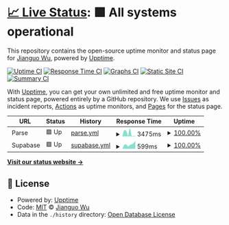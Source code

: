 # [📈 Live Status](https://wujianguo.github.io/upptime): <!--live status--> **🟩 All systems operational**

This repository contains the open-source uptime monitor and status page for [Jianguo Wu](http://about.wujianguo.org), powered by [Upptime](https://github.com/upptime/upptime).

[![Uptime CI](https://github.com/wujianguo/upptime/workflows/Uptime%20CI/badge.svg)](https://github.com/wujianguo/upptime/actions?query=workflow%3A%22Uptime+CI%22)
[![Response Time CI](https://github.com/wujianguo/upptime/workflows/Response%20Time%20CI/badge.svg)](https://github.com/wujianguo/upptime/actions?query=workflow%3A%22Response+Time+CI%22)
[![Graphs CI](https://github.com/wujianguo/upptime/workflows/Graphs%20CI/badge.svg)](https://github.com/wujianguo/upptime/actions?query=workflow%3A%22Graphs+CI%22)
[![Static Site CI](https://github.com/wujianguo/upptime/workflows/Static%20Site%20CI/badge.svg)](https://github.com/wujianguo/upptime/actions?query=workflow%3A%22Static+Site+CI%22)
[![Summary CI](https://github.com/wujianguo/upptime/workflows/Summary%20CI/badge.svg)](https://github.com/wujianguo/upptime/actions?query=workflow%3A%22Summary+CI%22)

With [Upptime](https://upptime.js.org), you can get your own unlimited and free uptime monitor and status page, powered entirely by a GitHub repository. We use [Issues](https://github.com/wujianguo/upptime/issues) as incident reports, [Actions](https://github.com/wujianguo/upptime/actions) as uptime monitors, and [Pages](https://wujianguo.github.io/upptime) for the status page.

<!--start: status pages-->
<!-- This summary is generated by Upptime (https://github.com/upptime/upptime) -->
<!-- Do not edit this manually, your changes will be overwritten -->
<!-- prettier-ignore -->
| URL | Status | History | Response Time | Uptime |
| --- | ------ | ------- | ------------- | ------ |
| <img alt="" src="https://icons.duckduckgo.com/ip3/null.ico" height="13"> Parse | 🟩 Up | [parse.yml](https://github.com/wujianguo/upptime/commits/HEAD/history/parse.yml) | <details><summary><img alt="Response time graph" src="./graphs/parse/response-time-week.png" height="20"> 3475ms</summary><br><a href="https://status.apphub.work/history/parse"><img alt="Response time 3548" src="https://img.shields.io/endpoint?url=https%3A%2F%2Fraw.githubusercontent.com%2Fwujianguo%2Fupptime%2FHEAD%2Fapi%2Fparse%2Fresponse-time.json"></a><br><a href="https://status.apphub.work/history/parse"><img alt="24-hour response time 716" src="https://img.shields.io/endpoint?url=https%3A%2F%2Fraw.githubusercontent.com%2Fwujianguo%2Fupptime%2FHEAD%2Fapi%2Fparse%2Fresponse-time-day.json"></a><br><a href="https://status.apphub.work/history/parse"><img alt="7-day response time 3475" src="https://img.shields.io/endpoint?url=https%3A%2F%2Fraw.githubusercontent.com%2Fwujianguo%2Fupptime%2FHEAD%2Fapi%2Fparse%2Fresponse-time-week.json"></a><br><a href="https://status.apphub.work/history/parse"><img alt="30-day response time 3452" src="https://img.shields.io/endpoint?url=https%3A%2F%2Fraw.githubusercontent.com%2Fwujianguo%2Fupptime%2FHEAD%2Fapi%2Fparse%2Fresponse-time-month.json"></a><br><a href="https://status.apphub.work/history/parse"><img alt="1-year response time 3548" src="https://img.shields.io/endpoint?url=https%3A%2F%2Fraw.githubusercontent.com%2Fwujianguo%2Fupptime%2FHEAD%2Fapi%2Fparse%2Fresponse-time-year.json"></a></details> | <details><summary><a href="https://status.apphub.work/history/parse">100.00%</a></summary><a href="https://status.apphub.work/history/parse"><img alt="All-time uptime 99.99%" src="https://img.shields.io/endpoint?url=https%3A%2F%2Fraw.githubusercontent.com%2Fwujianguo%2Fupptime%2FHEAD%2Fapi%2Fparse%2Fuptime.json"></a><br><a href="https://status.apphub.work/history/parse"><img alt="24-hour uptime 100.00%" src="https://img.shields.io/endpoint?url=https%3A%2F%2Fraw.githubusercontent.com%2Fwujianguo%2Fupptime%2FHEAD%2Fapi%2Fparse%2Fuptime-day.json"></a><br><a href="https://status.apphub.work/history/parse"><img alt="7-day uptime 100.00%" src="https://img.shields.io/endpoint?url=https%3A%2F%2Fraw.githubusercontent.com%2Fwujianguo%2Fupptime%2FHEAD%2Fapi%2Fparse%2Fuptime-week.json"></a><br><a href="https://status.apphub.work/history/parse"><img alt="30-day uptime 100.00%" src="https://img.shields.io/endpoint?url=https%3A%2F%2Fraw.githubusercontent.com%2Fwujianguo%2Fupptime%2FHEAD%2Fapi%2Fparse%2Fuptime-month.json"></a><br><a href="https://status.apphub.work/history/parse"><img alt="1-year uptime 99.99%" src="https://img.shields.io/endpoint?url=https%3A%2F%2Fraw.githubusercontent.com%2Fwujianguo%2Fupptime%2FHEAD%2Fapi%2Fparse%2Fuptime-year.json"></a></details>
| <img alt="" src="https://icons.duckduckgo.com/ip3/null.ico" height="13"> Supabase | 🟩 Up | [supabase.yml](https://github.com/wujianguo/upptime/commits/HEAD/history/supabase.yml) | <details><summary><img alt="Response time graph" src="./graphs/supabase/response-time-week.png" height="20"> 599ms</summary><br><a href="https://status.apphub.work/history/supabase"><img alt="Response time 371" src="https://img.shields.io/endpoint?url=https%3A%2F%2Fraw.githubusercontent.com%2Fwujianguo%2Fupptime%2FHEAD%2Fapi%2Fsupabase%2Fresponse-time.json"></a><br><a href="https://status.apphub.work/history/supabase"><img alt="24-hour response time 345" src="https://img.shields.io/endpoint?url=https%3A%2F%2Fraw.githubusercontent.com%2Fwujianguo%2Fupptime%2FHEAD%2Fapi%2Fsupabase%2Fresponse-time-day.json"></a><br><a href="https://status.apphub.work/history/supabase"><img alt="7-day response time 599" src="https://img.shields.io/endpoint?url=https%3A%2F%2Fraw.githubusercontent.com%2Fwujianguo%2Fupptime%2FHEAD%2Fapi%2Fsupabase%2Fresponse-time-week.json"></a><br><a href="https://status.apphub.work/history/supabase"><img alt="30-day response time 492" src="https://img.shields.io/endpoint?url=https%3A%2F%2Fraw.githubusercontent.com%2Fwujianguo%2Fupptime%2FHEAD%2Fapi%2Fsupabase%2Fresponse-time-month.json"></a><br><a href="https://status.apphub.work/history/supabase"><img alt="1-year response time 371" src="https://img.shields.io/endpoint?url=https%3A%2F%2Fraw.githubusercontent.com%2Fwujianguo%2Fupptime%2FHEAD%2Fapi%2Fsupabase%2Fresponse-time-year.json"></a></details> | <details><summary><a href="https://status.apphub.work/history/supabase">100.00%</a></summary><a href="https://status.apphub.work/history/supabase"><img alt="All-time uptime 100.00%" src="https://img.shields.io/endpoint?url=https%3A%2F%2Fraw.githubusercontent.com%2Fwujianguo%2Fupptime%2FHEAD%2Fapi%2Fsupabase%2Fuptime.json"></a><br><a href="https://status.apphub.work/history/supabase"><img alt="24-hour uptime 100.00%" src="https://img.shields.io/endpoint?url=https%3A%2F%2Fraw.githubusercontent.com%2Fwujianguo%2Fupptime%2FHEAD%2Fapi%2Fsupabase%2Fuptime-day.json"></a><br><a href="https://status.apphub.work/history/supabase"><img alt="7-day uptime 100.00%" src="https://img.shields.io/endpoint?url=https%3A%2F%2Fraw.githubusercontent.com%2Fwujianguo%2Fupptime%2FHEAD%2Fapi%2Fsupabase%2Fuptime-week.json"></a><br><a href="https://status.apphub.work/history/supabase"><img alt="30-day uptime 100.00%" src="https://img.shields.io/endpoint?url=https%3A%2F%2Fraw.githubusercontent.com%2Fwujianguo%2Fupptime%2FHEAD%2Fapi%2Fsupabase%2Fuptime-month.json"></a><br><a href="https://status.apphub.work/history/supabase"><img alt="1-year uptime 100.00%" src="https://img.shields.io/endpoint?url=https%3A%2F%2Fraw.githubusercontent.com%2Fwujianguo%2Fupptime%2FHEAD%2Fapi%2Fsupabase%2Fuptime-year.json"></a></details>

<!--end: status pages-->

[**Visit our status website →**](https://wujianguo.github.io/upptime)

## 📄 License

- Powered by: [Upptime](https://github.com/upptime/upptime)
- Code: [MIT](./LICENSE) © [Jianguo Wu](http://about.wujianguo.org)
- Data in the `./history` directory: [Open Database License](https://opendatacommons.org/licenses/odbl/1-0/)
